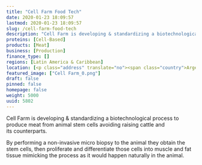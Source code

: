 ```yaml
---
title: "Cell Farm Food Tech"
date: 2020-01-23 18:09:57
lastmod: 2020-01-23 18:09:57
slug: /cell-farm-food-tech
description: "Cell Farm is developing & standardizing a biotechnological process to produce meat from animal stem cells avoiding raising cattle and its&nbsp;counterparts.By performing a non-invasive micro biopsy to the animal they obtain the stem cells, then proliferate and differentiate those cells into muscle and fat tissue mimicking the process as it would happen naturally in the&nbsp;animal."
proteins: [Cell-Based]
products: [Meat]
business: [Production]
finance_type: []
regions: [Latin America & Caribbean]
location: [<p class="address" translate="no"><span class="country">Argentina</span></p>]
featured_image: ["Cell Farm_0.png"]
draft: false
pinned: false
homepage: false
weight: 5000
uuid: 5802
---
```

<p>Cell Farm is developing <span class="amp">&</span> standardizing a biotechnological process to produce meat from animal stem cells avoiding raising cattle and its&nbsp;counterparts.</p>
<p>By performing a non-invasive micro biopsy to the animal they obtain the stem cells, then proliferate and differentiate those cells into muscle and fat tissue mimicking the process as it would happen naturally in the&nbsp;animal.</p>
